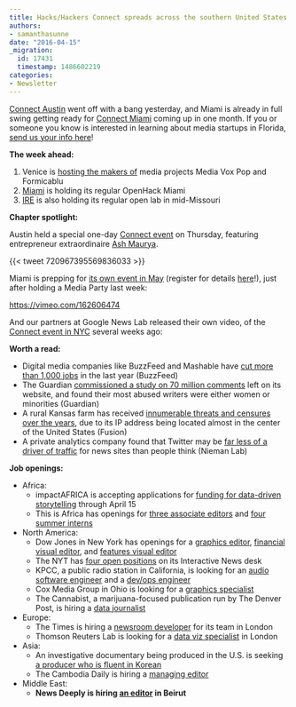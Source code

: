 ```yaml
---
title: Hacks/Hackers Connect spreads across the southern United States
authors:
- samanthasunne
date: "2016-04-15"
_migration:
  id: 17431
  timestamp: 1486602219
categories:
- Newsletter
---
```


[Connect Austin][1] went off with a bang yesterday, and Miami is already in full swing getting ready for [Connect Miami][2] coming up in one month. If you or someone you know is interested in learning about media startups in Florida, [send us your info here][3]!

**The week ahead:**

  1. Venice is [hosting the makers of][4] media projects Media Vox Pop and Formicablu
  2. [Miami][5] is holding its regular OpenHack Miami
  3. [IRE][6] is also holding its regular open lab in mid-Missouri

**Chapter spotlight:**

Austin held a special one-day [Connect event][7] on Thursday, featuring entrepreneur extraordinaire [Ash Maurya][8].

{{< tweet 720967395569836033 >}}

Miami is prepping for [its own event in May][9] (register for details [here][3]!), just after holding a Media Party last week:

https://vimeo.com/162606474

And our partners at Google News Lab released their own video, of the [Connect event in NYC][10] several weeks ago:

<span class='embed-youtube' style='text-align:center; display: block;'></span>

**Worth a read:**

  * Digital media companies like BuzzFeed and Mashable have [cut more than 1,000 jobs][11] in the last year (BuzzFeed)
  * The Guardian [commissioned a study on 70 million comments][12] left on its website, and found their most abused writers were either women or minorities (Guardian)
  * A rural Kansas farm has received [innumerable threats and censures over the years][13], due to its IP address being located almost in the center of the United States (Fusion)
  * A private analytics company found that Twitter may be [far less of a driver of traffic][14] for news sites than people think (Nieman Lab)

**Job openings:**

  * Africa: 
      * impactAFRICA is accepting applications for [funding for data-driven storytelling][15] through April 15
      * This is Africa has openings for [three associate editors][16] and [four summer interns][17]
  * North America: 
      * Dow Jones in New York has openings for a [graphics editor][18], [financial visual editor][19], and [features visual editor][20]
      * The NYT has [four open positions][21] on its Interactive News desk
      * KPCC, a public radio station in California, is looking for an [audio software engineer][22] and a [dev/ops engineer][23]
      * Cox Media Group in Ohio is looking for a [graphics specialist][24]
      * The Cannabist, a marijuana-focused publication run by The Denver Post, is hiring a [data journalist][25]
  * Europe: 
      * The Times is hiring a [newsroom developer][26] for its team in London
      * Thomson Reuters Lab is looking for a [data viz specialist][27] in London
  * Asia: 
      * An investigative documentary being produced in the U.S. is seeking [a producer who is fluent in Korean][28]
      * The Cambodia Daily is hiring a [managing editor][29]
  * Middle East: 
      * **News Deeply is hiring [an editor][30] in Beirut**

 [1]: http://connect.hackshackers.com/event/austin
 [2]: http://connect.hackshackers.com/event/miami
 [3]: https://docs.google.com/forms/d/18iRQDFXYLD_OFG_7AEUPq77z_9Wy53X-Bc4pr2aycno/viewform
 [4]: http://www.meetup.com/Hacks-Hackers-Venezia/events/229630150/
 [5]: http://www.meetup.com/Hacks-Hackers-Miami/
 [6]: http://www.meetup.com/hackshackersIRE/
 [7]: http://connect.hackshackers.com/event/austin/
 [8]: http://ashmaurya.com/
 [9]: http://connect.hackshackers.com/event/miami/
 [10]: http://connect.hackshackers.com/event/nyc/
 [11]: http://www.buzzfeed.com/matthewzeitlin/the-digital-media-bloodbath-hundreds-of-jobs-lost#.bn0ZqA3AX
 [12]: https://www.theguardian.com/technology/2016/apr/12/the-dark-side-of-guardian-comments
 [13]: http://fusion.net/story/287592/internet-mapping-glitch-kansas-farm/
 [14]: http://www.niemanlab.org/2016/04/twitter-has-outsized-influence-but-it-doesnt-drive-much-traffic-for-most-news-orgs-a-new-report-says/
 [15]: http://impactafrica.fund/apply
 [16]: http://www.journalism.co.za/blog/associate-editor-3/
 [17]: http://www.journalism.co.za/blog/editorial-interns-4/
 [18]: http://dowjones.jobs/new-york-ny/graphics-editor/D4B7C27598BB4A14A84E8E2E8C6DE5C9/job/
 [19]: http://dowjones.jobs/new-york-ny/visual-news-editor-money-investing/ACD1DDD4ED8A40E29145DA5194FFD7F7/job/
 [20]: http://dowjones.jobs/new-york-ny/visual-news-editor-features/267CBC66DE9241CDBBB761C62354E56C/job/
 [21]: http://www.nytco.com/careers/newsroom/#10663
 [22]: https://jobs.github.com/positions/4c51d5b6-fb8e-11e5-899d-b56679a5c9a1
 [23]: https://jobs.github.com/positions/b456752c-e487-11e5-826e-ec862526e347
 [24]: http://www.ire.org/jobs/job/797/
 [25]: https://www.journalismjobs.com/job-listings/1629168
 [26]: https://medium.com/digital-times/we-re-hiring-a-newsroom-developer-8358392063f3#.vtnppxqpe
 [27]: https://toc.taleo.net/careersection/2/jobdetail.ftl?job=JREQ058807&lang=en
 [28]: http://www.ire.org/jobs/job/804/
 [29]: https://www.journalismjobs.com/job-listings/1612881
 [30]: http://ijnet.org/en/opportunities/news-deeply-seeks-editor-lebanon